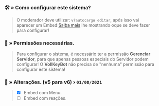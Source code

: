 ### 🛠️ » Como configurar este sistema?
> O moderador deve utilizar: `v?autocargo editar`, após isso vai aparecer um Embed [Saiba mais](https://google.com/) lhe mostrando oque se deve fazer para configurar!

### 🔖 » Permissões necessárias.
> Para configurar o sistema, é necessário ter a permissão **Gerenciar Servidor**, para que apenas pessoas especíais do Servidor podem configurar! O **VollKeyBot** não precisa de "nenhuma" permissão para configurar este sistema!


### 📜 » Alterações. (**v5** para **v6**) › `01/08/2021`
> - [x] Embed com Menu.
> - [ ] Embed com reações.